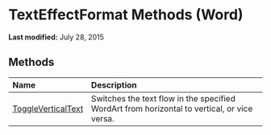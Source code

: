 
# TextEffectFormat Methods (Word)

 **Last modified:** July 28, 2015


## Methods



|**Name**|**Description**|
|:-----|:-----|
| [ToggleVerticalText](3d6fb851-e6f4-d8fc-a37a-80fb9455ca81.md)|Switches the text flow in the specified WordArt from horizontal to vertical, or vice versa.|
